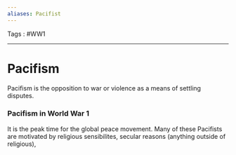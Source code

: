 ```yaml
---
aliases: Pacifist
---
```

Tags : #WW1
___
# Pacifism
Pacifism is the opposition to war or violence as a means of settling disputes.


### Pacifism in World War 1
It is the peak time for the global peace movement. Many of these Pacifists are motivated by religious sensibilites, secular reasons (anything outside of religious),
